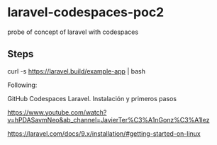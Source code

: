 # laravel-codespaces-poc2
probe of concept of laravel with codespaces

## Steps

curl -s https://laravel.build/example-app | bash



Following:

GitHub Codespaces Laravel. Instalación y primeros pasos

https://www.youtube.com/watch?v=hPDASavmNeo&ab_channel=JavierTer%C3%A1nGonz%C3%A1lez


https://laravel.com/docs/9.x/installation/#getting-started-on-linux
